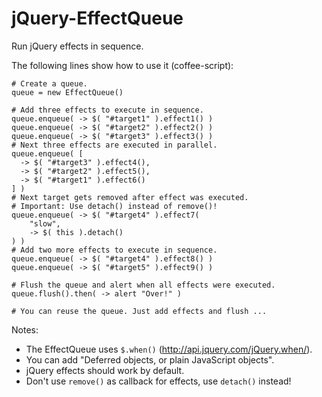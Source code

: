 jQuery-EffectQueue
==================

Run jQuery effects in sequence.

The following lines show how to use it (coffee-script):

    # Create a queue.
    queue = new EffectQueue()

    # Add three effects to execute in sequence.
    queue.enqueue( -> $( "#target1" ).effect1() )
    queue.enqueue( -> $( "#target2" ).effect2() )
    queue.enqueue( -> $( "#target3" ).effect3() )
    # Next three effects are executed in parallel.
    queue.enqueue( [
      -> $( "#target3" ).effect4(),
      -> $( "#target2" ).effect5(),
      -> $( "#target1" ).effect6()
    ] )
    # Next target gets removed after effect was executed.
    # Important: Use detach() instead of remove()!
    queue.enqueue( -> $( "#target4" ).effect7(
        "slow",
        -> $( this ).detach()
    ) )
    # Add two more effects to execute in sequence.
    queue.enqueue( -> $( "#target4" ).effect8() )
    queue.enqueue( -> $( "#target5" ).effect9() )

    # Flush the queue and alert when all effects were executed.
    queue.flush().then( -> alert "Over!" )

    # You can reuse the queue. Just add effects and flush ...


Notes:

* The EffectQueue uses `$.when()` (http://api.jquery.com/jQuery.when/).
* You can add "Deferred objects, or plain JavaScript objects".
* jQuery effects should work by default.
* Don't use `remove()` as callback for effects, use `detach()` instead!

